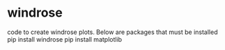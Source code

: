 # windrose
code to create windrose plots.
Below are packages that must be installed 
pip install windrose
pip install matplotlib
